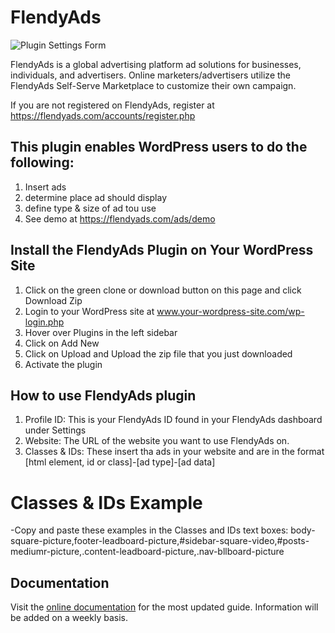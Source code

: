# FlendyAds

![Plugin Settings Form](https://flendyads.com/images/wp-plugin.png)

FlendyAds is a global advertising platform ad solutions for businesses, individuals, and advertisers. Online marketers/advertisers utilize the FlendyAds Self-Serve Marketplace to customize their own campaign.

If you are not registered on FlendyAds, register at https://flendyads.com/accounts/register.php

## This plugin enables WordPress users to do the following:
1. Insert ads
2. determine place ad should display
3. define type & size of ad tou use
4. See demo at https://flendyads.com/ads/demo

## Install the FlendyAds Plugin on Your WordPress Site
1. Click on the green clone or download button on this page and click Download Zip
2. Login to your WordPress site at www.your-wordpress-site.com/wp-login.php
3. Hover over Plugins in the left sidebar
4. Click on Add New
5. Click on Upload and Upload the zip file that you just downloaded
6. Activate the plugin

## How to use FlendyAds plugin
1. Profile ID: This is your FlendyAds ID found in your FlendyAds dashboard under Settings
2. Website: The URL of the website you want to use FlendyAds on.
3. Classes & IDs: These insert tha ads in your website and are in the format
[html element, id or class]-[ad type]-[ad data]
# Classes & IDs Example
-Copy and paste these examples in the Classes and IDs text boxes:
body-square-picture,footer-leadboard-picture,#sidebar-square-video,#posts-mediumr-picture,.content-leadboard-picture,.nav-bllboard-picture

## Documentation
Visit the [online documentation](https://flendyads.com/docs/) for the most
updated guide. Information will be added on a weekly basis.

